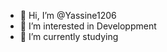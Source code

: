 - 👋 Hi, I’m @Yassine1206
- 👀 I’m interested in Developpment
- 🌱 I’m currently studying

<!---
Yassine1206/Yassine1206 is a ✨ special ✨ repository because its `README.md` (this file) appears on your GitHub profile.
You can click the Preview link to take a look at your changes.
--->
